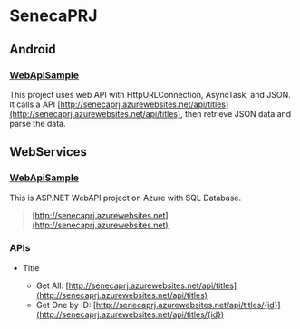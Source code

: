 # SenecaPRJ

## Android
### [WebApiSample](Android/WebApiSample)
This project uses web API with HttpURLConnection, AsyncTask, and JSON. It calls a API [http://senecaprj.azurewebsites.net/api/titles](http://senecaprj.azurewebsites.net/api/titles), then retrieve JSON data and parse the data.

## WebServices
### [WebApiSample](WebServices/WebApiSample)
This is ASP.NET WebAPI project on Azure with SQL Database.
> [http://senecaprj.azurewebsites.net](http://senecaprj.azurewebsites.net)
### APIs
* Title

    * Get All: [http://senecaprj.azurewebsites.net/api/titles](http://senecaprj.azurewebsites.net/api/titles)
    * Get One by ID: [http://senecaprj.azurewebsites.net/api/titles/{id}](http://senecaprj.azurewebsites.net/api/titles/{id})
